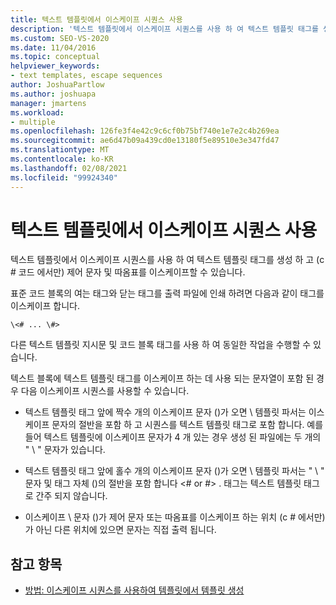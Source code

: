 ```yaml
---
title: 텍스트 템플릿에서 이스케이프 시퀀스 사용
description: '텍스트 템플릿에서 이스케이프 시퀀스를 사용 하 여 텍스트 템플릿 태그를 생성 하 고 c # 코드 에서만 제어 문자와 따옴표를 이스케이프 처리 하는 방법에 대해 알아봅니다.'
ms.custom: SEO-VS-2020
ms.date: 11/04/2016
ms.topic: conceptual
helpviewer_keywords:
- text templates, escape sequences
author: JoshuaPartlow
ms.author: joshuapa
manager: jmartens
ms.workload:
- multiple
ms.openlocfilehash: 126fe3f4e42c9c6cf0b75bf740e1e7e2c4b269ea
ms.sourcegitcommit: ae6d47b09a439cd0e13180f5e89510e3e347fd47
ms.translationtype: MT
ms.contentlocale: ko-KR
ms.lasthandoff: 02/08/2021
ms.locfileid: "99924340"
---
```

# <a name="use-escape-sequences-in-text-templates"></a>텍스트 템플릿에서 이스케이프 시퀀스 사용

텍스트 템플릿에서 이스케이프 시퀀스를 사용 하 여 텍스트 템플릿 태그를 생성 하 고 (c # 코드 에서만) 제어 문자 및 따옴표를 이스케이프할 수 있습니다.

표준 코드 블록의 여는 태그와 닫는 태그를 출력 파일에 인쇄 하려면 다음과 같이 태그를 이스케이프 합니다.

```
\<# ... \#>
```

다른 텍스트 템플릿 지시문 및 코드 블록 태그를 사용 하 여 동일한 작업을 수행할 수 있습니다.

텍스트 블록에 텍스트 템플릿 태그를 이스케이프 하는 데 사용 되는 문자열이 포함 된 경우 다음 이스케이프 시퀀스를 사용할 수 있습니다.

- 텍스트 템플릿 태그 앞에 짝수 개의 이스케이프 문자 ()가 오면 \\ 템플릿 파서는 이스케이프 문자의 절반을 포함 하 고 시퀀스를 텍스트 템플릿 태그로 포함 합니다. 예를 들어 텍스트 템플릿에 이스케이프 문자가 4 개 있는 경우 생성 된 파일에는 두 개의 " \\ " 문자가 있습니다.

- 텍스트 템플릿 태그 앞에 홀수 개의 이스케이프 문자 ()가 오면 \\ 템플릿 파서는 " \\ " 문자 및 태그 자체 ()의 절반을 포함 합니다 \<# or #> . 태그는 텍스트 템플릿 태그로 간주 되지 않습니다.

- 이스케이프 \\ 문자 ()가 제어 문자 또는 따옴표를 이스케이프 하는 위치 (c # 에서만)가 아닌 다른 위치에 있으면 문자는 직접 출력 됩니다.

## <a name="see-also"></a>참고 항목

- [방법: 이스케이프 시퀀스를 사용하여 템플릿에서 템플릿 생성](../modeling/how-to-generate-templates-from-templates-by-using-escape-sequences.md)

